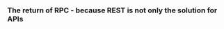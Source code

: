 ### The return of RPC -  because REST is not only the solution for APIs

<!--stackedit_data:
eyJoaXN0b3J5IjpbMTM2ODg3MTQ2MCwtMTM0MjIzMjE4LC0yMT
A2OTg0NjI1LC0zMzI0NTUzNjNdfQ==
-->